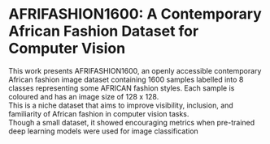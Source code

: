 # AFRIFASHION1600: A Contemporary African Fashion Dataset for Computer Vision
This work presents AFRIFASHION1600, an openly accessible contemporary African fashion image dataset containing 1600 samples labelled into 8 classes representing some AFRICAN fashion styles.
Each sample is coloured and has an  image  size  of  128  x  128.   
This  is  a  niche dataset that aims to  improve visibility, inclusion, and familiarity of  African fashion in computer vision tasks.  
Though a small  dataset,  it  showed  encouraging  metrics  when  pre-trained deep learning models were used for image classification
